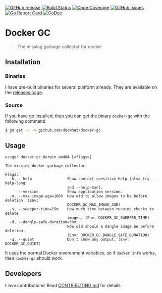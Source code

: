 [![GitHub
release](https://img.shields.io/github/release/docwhat/docker-gc.svg)](https://github.com/docwhat/docker-gc/releases)
[![Build
Status](https://travis-ci.org/docwhat/docker-gc.svg?branch=master)](https://travis-ci.org/docwhat/docker-gc)
[![Code
Coverage](https://codecov.io/gh/docwhat/docker-gc/branch/master/graph/badge.svg)](https://codecov.io/gh/docwhat/docker-gc)
[![GitHub
issues](https://img.shields.io/github/issues/docwhat/docker-gc.svg)](https://github.com/docwhat/docker-gc/issues)
[![Go Report
Card](https://goreportcard.com/badge/github.com/docwhat/docker-gc)](https://goreportcard.com/report/github.com/docwhat/docker-gc)
[![GoDoc](https://godoc.org/github.com/docwhat/docker-gc?status.svg)](https://godoc.org/github.com/docwhat/docker-gc)

# Docker GC

> The missing garbage collector for docker

## Installation

### Binaries

I have pre-built binaries for several platform already.  They are available on
the [releases page](https://github.com/docwhat/docker-gc/releases).

### Source

If you have go installed, then you can get the binary `docker-gc`
with the following command:

``` .sh
$ go get -u -v github.com/docwhat/docker-gc
```

Usage
-----

~~~
usage: docker-gc_darwin_amd64 [<flags>]

The missing docker garbage collector.

Flags:
  -h, --help                Show context-sensitive help (also try --help-long
                            and --help-man).
      --version             Show application version.
  -m, --max-image-age=168h  How old to allow images to be before deletion. (Env:
                            DOCKER_GC_MAX_IMAGE_AGE)
  -s, --sweeper-time=15m    How much time between running checks to delete
                            images. (Env: DOCKER_GC_SWEEPER_TIME)
  -d, --dangle-safe-duration=30m
                            How old should a dangle image be before deletion.
                            (Env: DOCKER_GC_DANGLE_SAFE_DURATION)
  -q, --quiet               Don't show any output. (Env: DOCKER_GC_QUIET)
~~~

It uses the normal Docker environment variables, so if `docker info` works,
then `docker-gc` should work.

Developers
----------

I love contributions! Read [CONTRIBUTING.md](CONTRIBUTING.md) for details.
